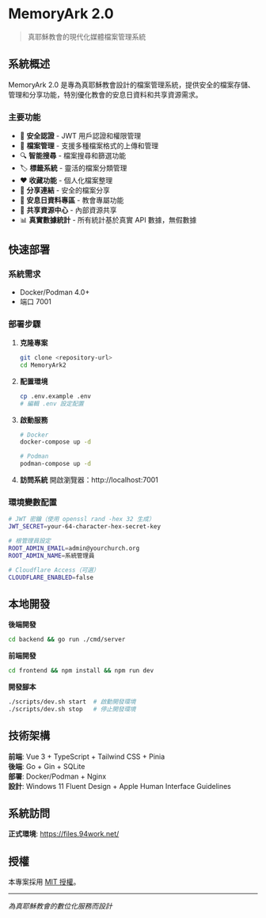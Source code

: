 # MemoryArk 2.0

> 真耶穌教會的現代化媒體檔案管理系統

## 系統概述

MemoryArk 2.0 是專為真耶穌教會設計的檔案管理系統，提供安全的檔案存儲、管理和分享功能，特別優化教會的安息日資料和共享資源需求。

### 主要功能
- 🔐 **安全認證** - JWT 用戶認證和權限管理
- 📁 **檔案管理** - 支援多種檔案格式的上傳和管理
- 🔍 **智能搜尋** - 檔案搜尋和篩選功能
- 🏷️ **標籤系統** - 靈活的檔案分類管理
- ❤️ **收藏功能** - 個人化檔案整理
- 🔗 **分享連結** - 安全的檔案分享
- 📖 **安息日資料專區** - 教會專屬功能
- 🤝 **共享資源中心** - 內部資源共享
- 📊 **真實數據統計** - 所有統計基於真實 API 數據，無假數據

## 快速部署

### 系統需求
- Docker/Podman 4.0+
- 端口 7001

### 部署步驟

1. **克隆專案**
   ```bash
   git clone <repository-url>
   cd MemoryArk2
   ```

2. **配置環境**
   ```bash
   cp .env.example .env
   # 編輯 .env 設定配置
   ```

3. **啟動服務**
   ```bash
   # Docker
   docker-compose up -d
   
   # Podman  
   podman-compose up -d
   ```

4. **訪問系統**
   開啟瀏覽器：http://localhost:7001

### 環境變數配置
```bash
# JWT 密鑰（使用 openssl rand -hex 32 生成）
JWT_SECRET=your-64-character-hex-secret-key

# 根管理員設定
ROOT_ADMIN_EMAIL=admin@yourchurch.org
ROOT_ADMIN_NAME=系統管理員

# Cloudflare Access（可選）
CLOUDFLARE_ENABLED=false
```

## 本地開發

**後端開發**
```bash
cd backend && go run ./cmd/server
```

**前端開發**
```bash
cd frontend && npm install && npm run dev
```

**開發腳本**
```bash
./scripts/dev.sh start  # 啟動開發環境
./scripts/dev.sh stop   # 停止開發環境
```

## 技術架構

**前端**: Vue 3 + TypeScript + Tailwind CSS + Pinia  
**後端**: Go + Gin + SQLite  
**部署**: Docker/Podman + Nginx  
**設計**: Windows 11 Fluent Design + Apple Human Interface Guidelines

## 系統訪問

**正式環境**: https://files.94work.net/

## 授權

本專案採用 [MIT 授權](./LICENSE)。

---

*為真耶穌教會的數位化服務而設計*